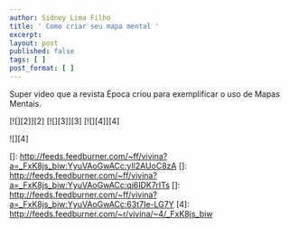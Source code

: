 ```yaml
---
author: Sidney Lima Filho
title: ' Como criar seu mapa mental '
excerpt:
layout: post
published: false
tags: [ ]
post_format: [ ]
---
```

Super video que a revista Época criou para exemplificar o uso de Mapas Mentais.  


[![][2]</img>][2] [![][3]</img>][3] [![][4]</img>][4] 

![][4]

 []: http://feeds.feedburner.com/~ff/vivina?a=_FxK8js_biw:YyuVAoGwACc:yIl2AUoC8zA
 []: http://feeds.feedburner.com/~ff/vivina?a=_FxK8js_biw:YyuVAoGwACc:qj6IDK7rITs
 []: http://feeds.feedburner.com/~ff/vivina?a=_FxK8js_biw:YyuVAoGwACc:63t7Ie-LG7Y
 [4]: http://feeds.feedburner.com/~r/vivina/~4/_FxK8js_biw
